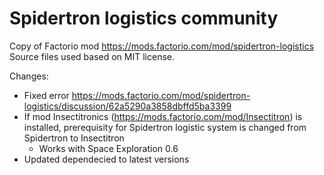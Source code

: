 # Spidertron logistics community
Copy of Factorio mod https://mods.factorio.com/mod/spidertron-logistics 
Source files used based on MIT license.

Changes:
- Fixed error https://mods.factorio.com/mod/spidertron-logistics/discussion/62a5290a3858dbffd5ba3399
- If mod Insectitronics (https://mods.factorio.com/mod/Insectitron) is installed, prerequisity for Spidertron logistic system is changed from Spidertron to Insectitron
  - Works with Space Exploration 0.6
- Updated dependecied to latest versions
